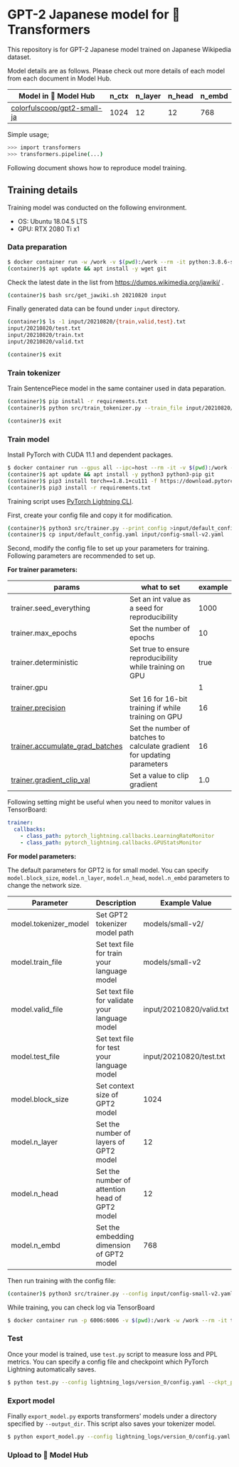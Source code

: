 # GPT-2 Japanese model for 🤗 Transformers

This repository is for GPT-2 Japanese model trained on Japanese Wikipedia dataset.

Model details are as follows. Please check out more details of each model from each document in Model Hub.

| Model in 🤗 Model Hub| n_ctx | n_layer | n_head | n_embd |
| --- | --- | --- | --- | --- |
| [colorfulscoop/gpt2-small-ja](https://hf.co/colorfulscoop/gpt2-small-ja) | 1024 | 12 | 12 | 768 |

Simple usage;

```sh
>>> import transformers
>>> transformers.pipeline(...)
```

Following document shows how to reproduce model training.

## Training details

Training model was conducted on the following environment.

* OS: Ubuntu 18.04.5 LTS
* GPU:  RTX 2080 Ti x1

### Data preparation

```sh
$ docker container run -w /work -v $(pwd):/work --rm -it python:3.8.6-slim-buster bash
(container)$ apt update && apt install -y wget git
```

Check the latest date in the list from https://dumps.wikimedia.org/jawiki/ .

```sh
(container)$ bash src/get_jawiki.sh 20210820 input
```

Finally generated data can be found under `input` directory.

```sh
(container)$ ls -1 input/20210820/{train,valid,test}.txt
input/20210820/test.txt
input/20210820/train.txt
input/20210820/valid.txt
```

```sh
(container)$ exit
```

### Train tokenizer

Train SentencePiece model in the same container used in data peparation.

```sh
(container)$ pip install -r requirements.txt
(container)$ python src/train_tokenizer.py --train_file input/20210820/train.txt --model_dir models/small-v2
```

```sh
(container)$ exit
```

### Train model

Install PyTorch with CUDA 11.1 and dependent packages.

```sh
$ docker container run --gpus all --ipc=host --rm -it -v $(pwd):/work -w /work nvidia/cuda:11.1-devel-ubuntu20.04 bash
(container)$ apt update && apt install -y python3 python3-pip git
(container)$ pip3 install torch==1.8.1+cu111 -f https://download.pytorch.org/whl/torch_stable.html
(container)$ pip3 install -r requirements.txt
```

Training script uses [PyTorch Lightning CLI](https://pytorch-lightning.readthedocs.io/en/latest/common/lightning_cli.html).

First, create your config file and copy it for modification.

```sh
(container)$ python3 src/trainer.py --print_config >input/default_config.yaml
(container)$ cp input/default_config.yaml input/config-small-v2.yaml
```

Second, modify the config file to set up your parameters for training.  Following parameters are recommended to set up.

**For trainer parameters:**

| params | what to set | example |
| --- | --- | --- |
| trainer.seed_everything | Set an int value as a seed for reproducibility | 1000 |
| trainer.max_epochs | Set the number of epochs | 10 |
| trainer.deterministic | Set true to ensure reproducibility while training on GPU | true |
| trainer.gpu | | 1 |
| [trainer.precision](https://pytorch-lightning.readthedocs.io/en/stable/advanced/amp.html) | Set 16 for 16-bit training if while training on GPU | 16 |
| [trainer.accumulate_grad_batches](https://pytorch-lightning.readthedocs.io/en/stable/advanced/training_tricks.html#accumulate-gradients) | Set the number of batches to calculate gradient for updating parameters | 16 |
| [trainer.gradient_clip_val](https://pytorch-lightning.readthedocs.io/en/stable/advanced/training_tricks.html#gradient-clipping) | Set a value to clip gradient | 1.0 |

Following setting might be useful when you need to monitor values in TensorBoard:

```yaml
trainer:
  callbacks:
    - class_path: pytorch_lightning.callbacks.LearningRateMonitor
    - class_path: pytorch_lightning.callbacks.GPUStatsMonitor
```

**For model parameters:**

The default parameters for GPT2 is for small model. You can specify `model.block_size`, `model.n_layer`, `model.n_head`, `model.n_embd` parameters to change the network size.

| Parameter | Description | Example Value |
| --- | --- | --- |
| model.tokenizer_model | Set GPT2 tokenizer model path | models/small-v2/ |
| model.train_file | Set text file for train your language model | models/small-v2 |
| model.valid_file | Set text file for validate your language model | input/20210820/valid.txt |
| model.test_file | Set text file for test your language model | input/20210820/test.txt |
| model.block_size | Set context size of GPT2 model | 1024 |
| model.n_layer | Set the number of layers of GPT2 model | 12 |
| model.n_head | Set the number of attention head of GPT2 model | 12 |
| model.n_embd | Set the embedding dimension of GPT2 model | 768 |

Then run training with the config file:

```sh
(container)$ python3 src/trainer.py --config input/config-small-v2.yaml
```

While training, you can check log via TensorBoard

```sh
$ docker container run -p 6006:6006 -v $(pwd):/work -w /work --rm -it tensorflow/tensorflow:2.4.1-gpu tensorboard --logdir lightning_logs --host 0.0.0.0
```

### Test

Once your model is trained, use `test.py` script to measure loss and PPL metrics.
You can specify a config file and checkpoint which PyTorch Lightning automatically saves.

```sh
$ python test.py --config lightning_logs/version_0/config.yaml --ckpt_path lightning_logs/version_0/checkpoints/epoch\=2-step\=8.ckpt
```

### Export model

Finally `export_model.py` exports transformers' models under a directory specified by `--output_dir`.
This script also saves your tokenizer model.

```sh
$ python export_model.py --config lightning_logs/version_0/config.yaml --ckpt_path lightning_logs/version_0/checkpoints/epoch\=2-step\=8.ckpt --output_dir model
```

### Upload to 🤗 Model Hub
